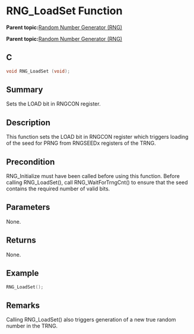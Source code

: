# RNG\_LoadSet Function

**Parent topic:**[Random Number Generator \(RNG\)](GUID-BA368FE6-8615-4C2E-A9D5-39DF808D9FEF.md)

**Parent topic:**[Random Number Generator \(RNG\)](GUID-A3112C88-7C07-437B-B8E0-6EACE6B7C467.md)

## C

```c
void RNG_LoadSet (void);
```

## Summary

Sets the LOAD bit in RNGCON register.

## Description

This function sets the LOAD bit in RNGCON register which triggers loading<br />of the seed for PRNG from RNGSEEDx registers of the TRNG.

## Precondition

RNG\_Initialize must have been called before using this function. Before calling RNG\_LoadSet\(\), call RNG\_WaitForTrngCnt\(\) to ensure that the seed contains the required number of valid bits.

## Parameters

None.

## Returns

None.

## Example

```c
RNG_LoadSet();
```

## Remarks

Calling RNG\_LoadSet\(\) also triggers generation of a new true random number in the TRNG.

